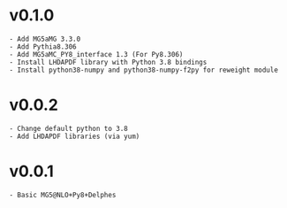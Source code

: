 # v0.1.0
	- Add MG5aMG 3.3.0
	- Add Pythia8.306
	- Add MG5aMC_PY8_interface 1.3 (For Py8.306)
	- Install LHDAPDF library with Python 3.8 bindings
	- Install python38-numpy and python38-numpy-f2py for reweight module

# v0.0.2
	- Change default python to 3.8
	- Add LHDAPDF libraries (via yum)

# v0.0.1
	- Basic MG5@NLO+Py8+Delphes

